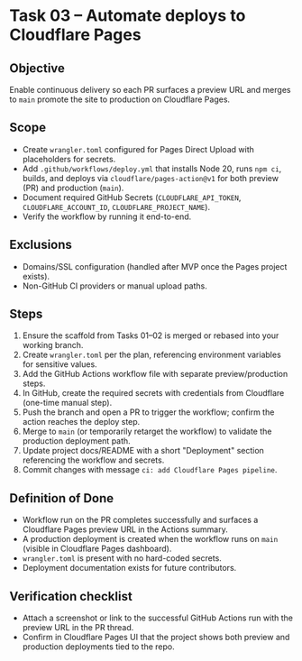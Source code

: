 # Task 03 – Automate deploys to Cloudflare Pages

## Objective
Enable continuous delivery so each PR surfaces a preview URL and merges to `main` promote the site to production on Cloudflare Pages.

## Scope
- Create `wrangler.toml` configured for Pages Direct Upload with placeholders for secrets.
- Add `.github/workflows/deploy.yml` that installs Node 20, runs `npm ci`, builds, and deploys via `cloudflare/pages-action@v1` for both preview (PR) and production (`main`).
- Document required GitHub Secrets (`CLOUDFLARE_API_TOKEN`, `CLOUDFLARE_ACCOUNT_ID`, `CLOUDFLARE_PROJECT_NAME`).
- Verify the workflow by running it end-to-end.

## Exclusions
- Domains/SSL configuration (handled after MVP once the Pages project exists).
- Non-GitHub CI providers or manual upload paths.

## Steps
1. Ensure the scaffold from Tasks 01–02 is merged or rebased into your working branch.
2. Create `wrangler.toml` per the plan, referencing environment variables for sensitive values.
3. Add the GitHub Actions workflow file with separate preview/production steps.
4. In GitHub, create the required secrets with credentials from Cloudflare (one-time manual step).
5. Push the branch and open a PR to trigger the workflow; confirm the action reaches the deploy step.
6. Merge to `main` (or temporarily retarget the workflow) to validate the production deployment path.
7. Update project docs/README with a short "Deployment" section referencing the workflow and secrets.
8. Commit changes with message `ci: add Cloudflare Pages pipeline`.

## Definition of Done
- Workflow run on the PR completes successfully and surfaces a Cloudflare Pages preview URL in the Actions summary.
- A production deployment is created when the workflow runs on `main` (visible in Cloudflare Pages dashboard).
- `wrangler.toml` is present with no hard-coded secrets.
- Deployment documentation exists for future contributors.

## Verification checklist
- Attach a screenshot or link to the successful GitHub Actions run with the preview URL in the PR thread.
- Confirm in Cloudflare Pages UI that the project shows both preview and production deployments tied to the repo.
